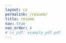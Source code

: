 ```yaml
---
layout: cv
permalink: /resume/
title: resume
nav: true
nav_order: 4
# cv_pdf: example_pdf.pdf
---
```

